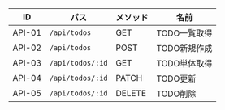 
|ID|パス|メソッド|名前|
|---|---|---|---|
|API-01|`/api/todos`|GET|TODO一覧取得|
|API-02|`/api/todos`|POST|TODO新規作成|
|API-03|`/api/todos/:id`|GET|TODO単体取得|
|API-04|`/api/todos/:id`|PATCH|TODO更新|
|API-05|`/api/todos/:id`|DELETE|TODO削除|
